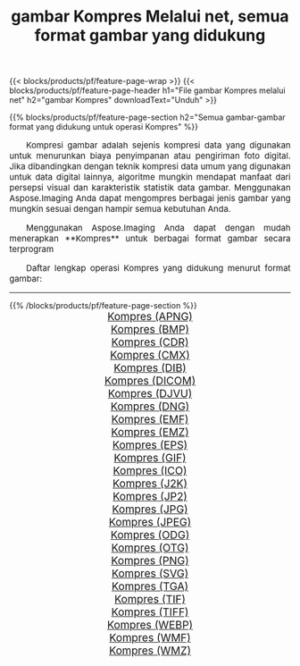 ﻿---
title: gambar Kompres Melalui net, semua format gambar yang didukung 
weight: 3920
url: /id/net/compress/ 
lang: id
langdirlevel: 2
locales: zh-hans,ja,it,ru,de,es,fr,nl,id,lt,pl,pt,vi,tr,ko,zh-hant,ar,hi,th,sv,cs,uk,he
description: Menggunakan Aspose.Imaging Anda dapat dengan mudah Kompres gambar Via net
---

{{< blocks/products/pf/feature-page-wrap >}}
{{< blocks/products/pf/feature-page-header h1="File gambar Kompres melalui net" h2="gambar Kompres" downloadText="Unduh" >}}


{{% blocks/products/pf/feature-page-section  h2="Semua gambar-gambar format yang didukung untuk operasi Kompres" %}}
<p align="justify" style="text-indent:2em;font-size:15px;">
Kompresi gambar adalah sejenis kompresi data yang digunakan untuk menurunkan biaya penyimpanan atau pengiriman foto digital. Jika dibandingkan dengan teknik kompresi data umum yang digunakan untuk data digital lainnya, algoritme mungkin mendapat manfaat dari persepsi visual dan karakteristik statistik data gambar.
Menggunakan Aspose.Imaging Anda dapat mengompres berbagai jenis gambar yang mungkin sesuai dengan hampir semua kebutuhan Anda.
</p>
<p align="justify" style="text-indent:2em;font-size:15px;">
Menggunakan Aspose.Imaging Anda dapat dengan mudah menerapkan **Kompres** untuk berbagai format gambar secara terprogram
</p>
<p align="justify" style="text-indent:2em;font-size:15px;">
Daftar lengkap operasi Kompres yang didukung menurut format gambar:
</p>
<hr/>
{{% /blocks/products/pf/feature-page-section %}}
<div class="container-fluid productfamilypage bg-gray">
    <div class="convertypes bg-gray agp-content section">
        <div class="container">
		<div class="row other-converters" style="gap: 10px;font-size: 19px;text-align:center;">
		    <div class='col-md-2 other-converter remove-lp remove-rp'><a href="/imaging/id/net/compress/apng/" style="padding:15px;">Kompres (APNG)</a></div><div class='col-md-2 other-converter remove-lp remove-rp'><a href="/imaging/id/net/compress/bmp/" style="padding:15px;">Kompres (BMP)</a></div><div class='col-md-2 other-converter remove-lp remove-rp'><a href="/imaging/id/net/compress/cdr/" style="padding:15px;">Kompres (CDR)</a></div><div class='col-md-2 other-converter remove-lp remove-rp'><a href="/imaging/id/net/compress/cmx/" style="padding:15px;">Kompres (CMX)</a></div><div class='col-md-2 other-converter remove-lp remove-rp'><a href="/imaging/id/net/compress/dib/" style="padding:15px;">Kompres (DIB)</a></div><div class='col-md-2 other-converter remove-lp remove-rp'><a href="/imaging/id/net/compress/dicom/" style="padding:15px;">Kompres (DICOM)</a></div><div class='col-md-2 other-converter remove-lp remove-rp'><a href="/imaging/id/net/compress/djvu/" style="padding:15px;">Kompres (DJVU)</a></div><div class='col-md-2 other-converter remove-lp remove-rp'><a href="/imaging/id/net/compress/dng/" style="padding:15px;">Kompres (DNG)</a></div><div class='col-md-2 other-converter remove-lp remove-rp'><a href="/imaging/id/net/compress/emf/" style="padding:15px;">Kompres (EMF)</a></div><div class='col-md-2 other-converter remove-lp remove-rp'><a href="/imaging/id/net/compress/emz/" style="padding:15px;">Kompres (EMZ)</a></div><div class='col-md-2 other-converter remove-lp remove-rp'><a href="/imaging/id/net/compress/eps/" style="padding:15px;">Kompres (EPS)</a></div><div class='col-md-2 other-converter remove-lp remove-rp'><a href="/imaging/id/net/compress/gif/" style="padding:15px;">Kompres (GIF)</a></div><div class='col-md-2 other-converter remove-lp remove-rp'><a href="/imaging/id/net/compress/ico/" style="padding:15px;">Kompres (ICO)</a></div><div class='col-md-2 other-converter remove-lp remove-rp'><a href="/imaging/id/net/compress/j2k/" style="padding:15px;">Kompres (J2K)</a></div><div class='col-md-2 other-converter remove-lp remove-rp'><a href="/imaging/id/net/compress/jp2/" style="padding:15px;">Kompres (JP2)</a></div><div class='col-md-2 other-converter remove-lp remove-rp'><a href="/imaging/id/net/compress/jpg/" style="padding:15px;">Kompres (JPG)</a></div><div class='col-md-2 other-converter remove-lp remove-rp'><a href="/imaging/id/net/compress/jpeg/" style="padding:15px;">Kompres (JPEG)</a></div><div class='col-md-2 other-converter remove-lp remove-rp'><a href="/imaging/id/net/compress/odg/" style="padding:15px;">Kompres (ODG)</a></div><div class='col-md-2 other-converter remove-lp remove-rp'><a href="/imaging/id/net/compress/otg/" style="padding:15px;">Kompres (OTG)</a></div><div class='col-md-2 other-converter remove-lp remove-rp'><a href="/imaging/id/net/compress/png/" style="padding:15px;">Kompres (PNG)</a></div><div class='col-md-2 other-converter remove-lp remove-rp'><a href="/imaging/id/net/compress/svg/" style="padding:15px;">Kompres (SVG)</a></div><div class='col-md-2 other-converter remove-lp remove-rp'><a href="/imaging/id/net/compress/tga/" style="padding:15px;">Kompres (TGA)</a></div><div class='col-md-2 other-converter remove-lp remove-rp'><a href="/imaging/id/net/compress/tif/" style="padding:15px;">Kompres (TIF)</a></div><div class='col-md-2 other-converter remove-lp remove-rp'><a href="/imaging/id/net/compress/tiff/" style="padding:15px;">Kompres (TIFF)</a></div><div class='col-md-2 other-converter remove-lp remove-rp'><a href="/imaging/id/net/compress/webp/" style="padding:15px;">Kompres (WEBP)</a></div><div class='col-md-2 other-converter remove-lp remove-rp'><a href="/imaging/id/net/compress/wmf/" style="padding:15px;">Kompres (WMF)</a></div><div class='col-md-2 other-converter remove-lp remove-rp'><a href="/imaging/id/net/compress/wmz/" style="padding:15px;">Kompres (WMZ)</a></div>
                </div>
        </div>
    </div>
</div>
<br/>
